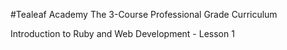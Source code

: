 #Tealeaf Academy
                    The 3-Course Professional Grade Curriculum

Introduction to Ruby and Web Development - Lesson 1


